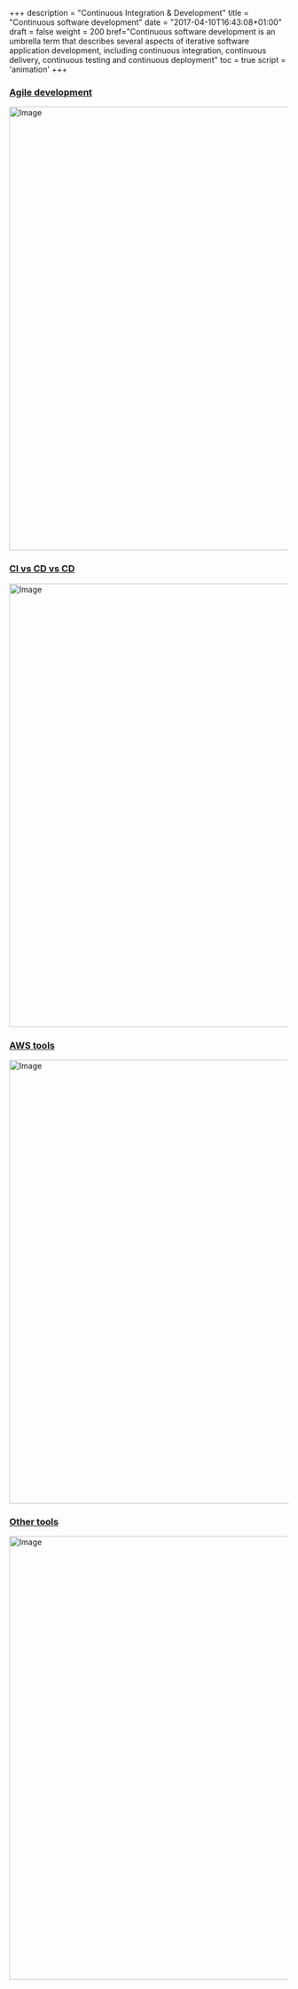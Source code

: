 +++
description = "Continuous Integration & Development"
title = "Continuous software development"
date = "2017-04-10T16:43:08+01:00"
draft = false
weight = 200
bref="Continuous software development is an umbrella term that describes several aspects of iterative software application development, including continuous integration, continuous delivery, continuous testing and continuous deployment"
toc = true
script = 'animation'
+++

<h3 class="section-head" id="h-agile"><a href="#h-agile">Agile development</a></h3>

<img alt="Image" src="/img/diagrams/cicd/agile.jpg" width="800">

<h3 class="section-head" id="h-cicd"><a href="#h-cicd">CI vs CD vs CD</a></h3>

<img alt="Image" src="/img/diagrams/cicd/CICD.PNG" width="800">

<h3 class="section-head" id="h-ci-in-aws"><a href="#h-ci-in-aws">AWS tools</a></h3>

<img alt="Image" src="/img/diagrams/cicd/CI_in_AWS.PNG" width="800">

<h3 class="section-head" id="h-other-tools"><a href="#h-other-tools">Other tools</a></h3>

<img alt="Image" src="/img/diagrams/cicd/Other_tools.PNG" width="800">
